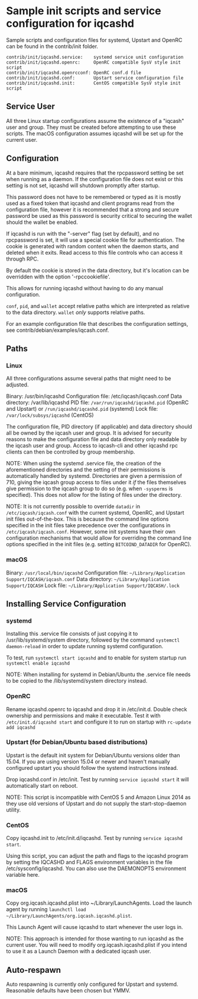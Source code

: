Sample init scripts and service configuration for iqcashd
==========================================================

Sample scripts and configuration files for systemd, Upstart and OpenRC
can be found in the contrib/init folder.

    contrib/init/iqcashd.service:    systemd service unit configuration
    contrib/init/iqcashd.openrc:     OpenRC compatible SysV style init script
    contrib/init/iqcashd.openrcconf: OpenRC conf.d file
    contrib/init/iqcashd.conf:       Upstart service configuration file
    contrib/init/iqcashd.init:       CentOS compatible SysV style init script

Service User
---------------------------------

All three Linux startup configurations assume the existence of a "iqcash" user
and group.  They must be created before attempting to use these scripts.
The macOS configuration assumes iqcashd will be set up for the current user.

Configuration
---------------------------------

At a bare minimum, iqcashd requires that the rpcpassword setting be set
when running as a daemon.  If the configuration file does not exist or this
setting is not set, iqcashd will shutdown promptly after startup.

This password does not have to be remembered or typed as it is mostly used
as a fixed token that iqcashd and client programs read from the configuration
file, however it is recommended that a strong and secure password be used
as this password is security critical to securing the wallet should the
wallet be enabled.

If iqcashd is run with the "-server" flag (set by default), and no rpcpassword is set,
it will use a special cookie file for authentication. The cookie is generated with random
content when the daemon starts, and deleted when it exits. Read access to this file
controls who can access it through RPC.

By default the cookie is stored in the data directory, but it's location can be overridden
with the option '-rpccookiefile'.

This allows for running iqcashd without having to do any manual configuration.

`conf`, `pid`, and `wallet` accept relative paths which are interpreted as
relative to the data directory. `wallet` *only* supports relative paths.

For an example configuration file that describes the configuration settings,
see contrib/debian/examples/iqcash.conf.

Paths
---------------------------------

### Linux

All three configurations assume several paths that might need to be adjusted.

Binary:              /usr/bin/iqcashd
Configuration file:  /etc/iqcash/iqcash.conf
Data directory:      /var/lib/iqcashd
PID file:            `/var/run/iqcashd/iqcashd.pid` (OpenRC and Upstart) or `/run/iqcashd/iqcashd.pid` (systemd)
Lock file:           `/var/lock/subsys/iqcashd` (CentOS)

The configuration file, PID directory (if applicable) and data directory
should all be owned by the iqcash user and group.  It is advised for security
reasons to make the configuration file and data directory only readable by the
iqcash user and group.  Access to iqcash-cli and other iqcashd rpc clients
can then be controlled by group membership.

NOTE: When using the systemd .service file, the creation of the aforementioned
directories and the setting of their permissions is automatically handled by
systemd. Directories are given a permission of 710, giving the iqcash group
access to files under it _if_ the files themselves give permission to the
iqcash group to do so (e.g. when `-sysperms` is specified). This does not allow
for the listing of files under the directory.

NOTE: It is not currently possible to override `datadir` in
`/etc/iqcash/iqcash.conf` with the current systemd, OpenRC, and Upstart init
files out-of-the-box. This is because the command line options specified in the
init files take precedence over the configurations in
`/etc/iqcash/iqcash.conf`. However, some init systems have their own
configuration mechanisms that would allow for overriding the command line
options specified in the init files (e.g. setting `BITCOIND_DATADIR` for
OpenRC).

### macOS

Binary:              `/usr/local/bin/iqcashd`
Configuration file:  `~/Library/Application Support/IQCASH/iqcash.conf`
Data directory:      `~/Library/Application Support/IQCASH`
Lock file:           `~/Library/Application Support/IQCASH/.lock`

Installing Service Configuration
-----------------------------------

### systemd

Installing this .service file consists of just copying it to
/usr/lib/systemd/system directory, followed by the command
`systemctl daemon-reload` in order to update running systemd configuration.

To test, run `systemctl start iqcashd` and to enable for system startup run
`systemctl enable iqcashd`

NOTE: When installing for systemd in Debian/Ubuntu the .service file needs to be copied to the /lib/systemd/system directory instead.

### OpenRC

Rename iqcashd.openrc to iqcashd and drop it in /etc/init.d.  Double
check ownership and permissions and make it executable.  Test it with
`/etc/init.d/iqcashd start` and configure it to run on startup with
`rc-update add iqcashd`

### Upstart (for Debian/Ubuntu based distributions)

Upstart is the default init system for Debian/Ubuntu versions older than 15.04. If you are using version 15.04 or newer and haven't manually configured upstart you should follow the systemd instructions instead.

Drop iqcashd.conf in /etc/init.  Test by running `service iqcashd start`
it will automatically start on reboot.

NOTE: This script is incompatible with CentOS 5 and Amazon Linux 2014 as they
use old versions of Upstart and do not supply the start-stop-daemon utility.

### CentOS

Copy iqcashd.init to /etc/init.d/iqcashd. Test by running `service iqcashd start`.

Using this script, you can adjust the path and flags to the iqcashd program by
setting the IQCASHD and FLAGS environment variables in the file
/etc/sysconfig/iqcashd. You can also use the DAEMONOPTS environment variable here.

### macOS

Copy org.iqcash.iqcashd.plist into ~/Library/LaunchAgents. Load the launch agent by
running `launchctl load ~/Library/LaunchAgents/org.iqcash.iqcashd.plist`.

This Launch Agent will cause iqcashd to start whenever the user logs in.

NOTE: This approach is intended for those wanting to run iqcashd as the current user.
You will need to modify org.iqcash.iqcashd.plist if you intend to use it as a
Launch Daemon with a dedicated iqcash user.

Auto-respawn
-----------------------------------

Auto respawning is currently only configured for Upstart and systemd.
Reasonable defaults have been chosen but YMMV.
